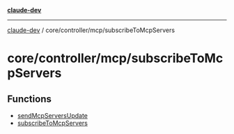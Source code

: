 [**claude-dev**](../../../../README.md)

***

[claude-dev](../../../../README.md) / core/controller/mcp/subscribeToMcpServers

# core/controller/mcp/subscribeToMcpServers

## Functions

- [sendMcpServersUpdate](functions/sendMcpServersUpdate.md)
- [subscribeToMcpServers](functions/subscribeToMcpServers.md)
